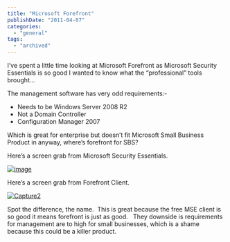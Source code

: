 ```yaml
---
title: "Microsoft Forefront"
publishDate: "2011-04-07"
categories: 
  - "general"
tags:
  - "archived"
---
```


I’ve spent a little time looking at Microsoft Forefront as Microsoft Security Essentials is so good I wanted to know what the “professional” tools brought…

The management software has very odd requirements:-

- Needs to be Windows Server 2008 R2
- Not a Domain Controller
- Configuration Manager 2007

Which is great for enterprise but doesn’t fit Microsoft Small Business Product in anyway, where’s forefront for SBS?

Here’s a screen grab from Microsoft Security Essentials.

[![image](https://ramblinggeek.co.uk/wp-content/uploads/2011/04/image_thumb.png "image")](https://ramblinggeek.co.uk/wp-content/uploads/2011/04/image.png)

Here’s a screen grab from Forefront Client.

[![Capture2](https://ramblinggeek.co.uk/wp-content/uploads/2011/04/Capture2_thumb.jpg "Capture2")](https://ramblinggeek.co.uk/wp-content/uploads/2011/04/Capture2.jpg)

Spot the difference, the name.  This is great because the free MSE client is so good it means forefront is just as good.   They downside is requirements for management are to high for small businesses, which is a shame because this could be a killer product.
